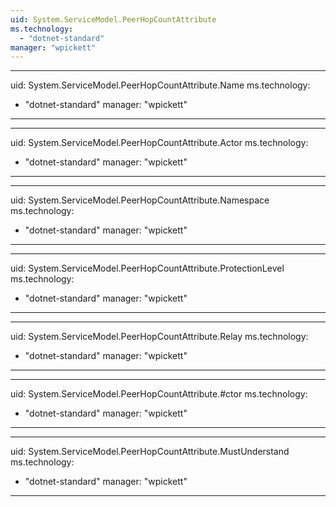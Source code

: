 ```yaml
---
uid: System.ServiceModel.PeerHopCountAttribute
ms.technology: 
  - "dotnet-standard"
manager: "wpickett"
---
```


---
uid: System.ServiceModel.PeerHopCountAttribute.Name
ms.technology: 
  - "dotnet-standard"
manager: "wpickett"
---

---
uid: System.ServiceModel.PeerHopCountAttribute.Actor
ms.technology: 
  - "dotnet-standard"
manager: "wpickett"
---

---
uid: System.ServiceModel.PeerHopCountAttribute.Namespace
ms.technology: 
  - "dotnet-standard"
manager: "wpickett"
---

---
uid: System.ServiceModel.PeerHopCountAttribute.ProtectionLevel
ms.technology: 
  - "dotnet-standard"
manager: "wpickett"
---

---
uid: System.ServiceModel.PeerHopCountAttribute.Relay
ms.technology: 
  - "dotnet-standard"
manager: "wpickett"
---

---
uid: System.ServiceModel.PeerHopCountAttribute.#ctor
ms.technology: 
  - "dotnet-standard"
manager: "wpickett"
---

---
uid: System.ServiceModel.PeerHopCountAttribute.MustUnderstand
ms.technology: 
  - "dotnet-standard"
manager: "wpickett"
---
